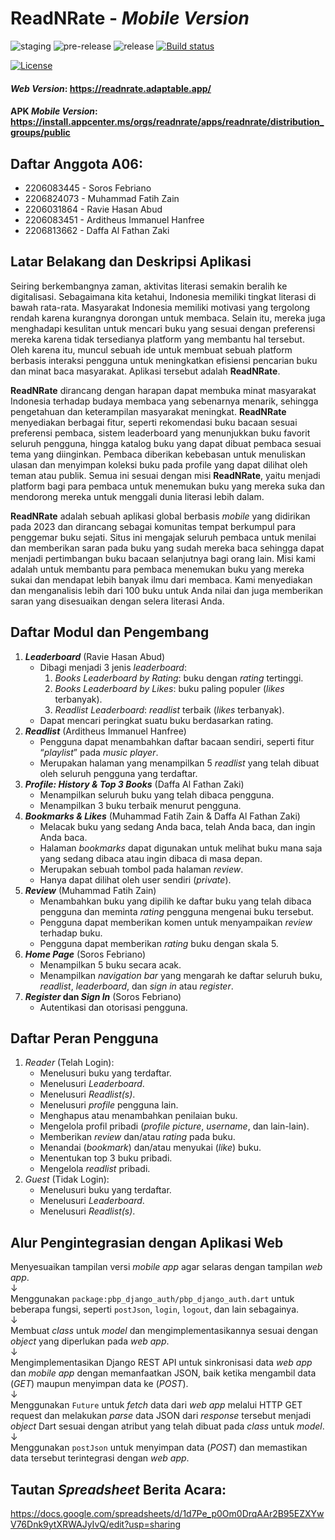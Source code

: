 # ReadNRate - _Mobile Version_ 

![staging](https://github.com/PBP-A06/ReadNRate-mobile/actions/workflows/staging.yml/badge.svg)
![pre-release](https://github.com/PBP-A06/ReadNRate-mobile/actions/workflows/pre-release.yml/badge.svg)
![release](https://github.com/PBP-A06/ReadNRate-mobile/actions/workflows/release.yml/badge.svg)
[![Build status](https://build.appcenter.ms/v0.1/apps/3ed7a656-b1f2-40a1-9b7b-538c7a9913d8/branches/main/badge)](https://appcenter.ms)

[![License](https://img.shields.io/badge/License-MIT-blue)](#license)

#### _Web Version_: https://readnrate.adaptable.app/
#### APK _Mobile Version_: https://install.appcenter.ms/orgs/readnrate/apps/readnrate/distribution_groups/public

## Daftar Anggota A06:

- 2206083445 - Soros Febriano <br>
- 2206824073 - Muhammad Fatih Zain <br>
- 2206031864 - Ravie Hasan Abud <br>
- 2206083451 - Arditheus Immanuel Hanfree <br>
- 2206813662 - Daffa Al Fathan Zaki <br>

## Latar Belakang dan Deskripsi Aplikasi

Seiring berkembangnya zaman, aktivitas literasi semakin beralih ke digitalisasi. Sebagaimana kita ketahui, Indonesia memiliki tingkat literasi di bawah rata-rata. Masyarakat Indonesia memiliki motivasi yang tergolong rendah karena kurangnya dorongan untuk membaca. Selain itu, mereka juga menghadapi kesulitan untuk mencari buku yang sesuai dengan preferensi mereka karena tidak tersedianya platform yang membantu hal tersebut. Oleh karena itu, muncul sebuah ide untuk membuat sebuah platform berbasis interaksi pengguna untuk meningkatkan efisiensi pencarian buku dan minat baca masyarakat. Aplikasi tersebut adalah **ReadNRate**.

**ReadNRate** dirancang dengan harapan dapat membuka minat masyarakat Indonesia terhadap budaya membaca yang sebenarnya menarik, sehingga pengetahuan dan keterampilan masyarakat meningkat. **ReadNRate** menyediakan berbagai fitur, seperti rekomendasi buku bacaan sesuai preferensi pembaca, sistem leaderboard yang menunjukkan buku favorit seluruh pengguna, hingga katalog buku yang dapat dibuat pembaca sesuai tema yang diinginkan. Pembaca diberikan kebebasan untuk menuliskan ulasan dan menyimpan koleksi buku pada profile yang dapat dilihat oleh teman atau publik. Semua ini sesuai dengan misi **ReadNRate**, yaitu menjadi platform bagi para pembaca untuk menemukan buku yang mereka suka dan mendorong mereka untuk menggali dunia literasi lebih dalam.

**ReadNRate** adalah sebuah aplikasi global berbasis _mobile_ yang didirikan pada 2023 dan dirancang sebagai komunitas tempat berkumpul para penggemar buku sejati. Situs ini mengajak seluruh pembaca untuk menilai dan memberikan saran pada buku yang sudah mereka baca sehingga dapat menjadi pertimbangan buku bacaan selanjutnya bagi orang lain. Misi kami adalah untuk membantu para pembaca menemukan buku yang mereka sukai dan mendapat lebih banyak ilmu dari membaca. Kami menyediakan dan menganalisis lebih dari 100 buku untuk Anda nilai dan juga memberikan saran yang disesuaikan dengan selera literasi Anda.

## Daftar Modul dan Pengembang

1. **_Leaderboard_** (Ravie Hasan Abud)
   - Dibagi menjadi 3 jenis _leaderboard_:
     1. _Books Leaderboard by Rating_: buku dengan _rating_ tertinggi.
     2. _Books Leaderboard by Likes_: buku paling populer (_likes_ terbanyak).
     3. _Readlist Leaderboard_: _readlist_ terbaik (_likes_ terbanyak).
   - Dapat mencari peringkat suatu buku berdasarkan rating.
2. **_Readlist_** (Arditheus Immanuel Hanfree)
   - Pengguna dapat menambahkan daftar bacaan sendiri, seperti fitur “_playlist_” pada _music player_.
   - Merupakan halaman yang menampilkan 5 _readlist_ yang telah dibuat oleh seluruh pengguna yang terdaftar.
3. **_Profile: History & Top 3 Books_** (Daffa Al Fathan Zaki)
   - Menampilkan seluruh buku yang telah dibaca pengguna.
   - Menampilkan 3 buku terbaik menurut pengguna.
4. **_Bookmarks & Likes_** (Muhammad Fatih Zain & Daffa Al Fathan Zaki)
   - Melacak buku yang sedang Anda baca, telah Anda baca, dan ingin Anda baca.
   - Halaman _bookmarks_ dapat digunakan untuk melihat buku mana saja yang sedang dibaca atau ingin dibaca di masa depan.
   - Merupakan sebuah tombol pada halaman _review_.
   - Hanya dapat dilihat oleh user sendiri (_private_).
5. **_Review_** (Muhammad Fatih Zain)
   - Menambahkan buku yang dipilih ke daftar buku yang telah dibaca pengguna dan meminta _rating_ pengguna mengenai buku tersebut.
   - Pengguna dapat memberikan komen untuk menyampaikan _review_ terhadap buku.
   - Pengguna dapat memberikan _rating_ buku dengan skala 5.
6. **_Home Page_** (Soros Febriano)
   - Menampilkan 5 buku secara acak.
   - Menampilkan _navigation bar_ yang mengarah ke daftar seluruh buku, _readlist_, _leaderboard_, dan _sign in_ atau _register_.
7. **_Register_ dan _Sign In_** (Soros Febriano)
   - Autentikasi dan otorisasi pengguna.

## Daftar Peran Pengguna

1. _Reader_ (Telah Login):
   - Menelusuri buku yang terdaftar.
   - Menelusuri _Leaderboard_.
   - Menelusuri _Readlist(s)_.
   - Menelusuri _profile_ pengguna lain.
   - Menghapus atau menambahkan penilaian buku.
   - Mengelola profil pribadi (_profile picture_, _username_, dan lain-lain).
   - Memberikan _review_ dan/atau _rating_ pada buku.
   - Menandai (_bookmark_) dan/atau menyukai (_like_) buku.
   - Menentukan top 3 buku pribadi.
   - Mengelola _readlist_ pribadi.
2. _Guest_ (Tidak Login):
   - Menelusuri buku yang terdaftar.
   - Menelusuri _Leaderboard_.
   - Menelusuri _Readlist(s)_.

## Alur Pengintegrasian dengan Aplikasi Web

Menyesuaikan tampilan versi _mobile app_ agar selaras dengan tampilan _web app_.
<br>
↓
<br>
Menggunakan `package:pbp_django_auth/pbp_django_auth.dart` untuk beberapa fungsi, seperti `postJson`, `login`, `logout`, dan lain sebagainya.
<br>
↓
<br>
Membuat _class_ untuk _model_ dan mengimplementasikannya sesuai dengan _object_ yang diperlukan pada _web app_.
<br>
↓
<br>
Mengimplementasikan Django REST API untuk sinkronisasi data _web app_ dan _mobile app_ dengan memanfaatkan JSON, baik ketika mengambil data (_GET_) maupun menyimpan data ke (_POST_).
<br>
↓
<br>
Menggunakan `Future` untuk _fetch_ data dari _web app_ melalui HTTP GET request dan melakukan _parse_ data JSON dari _response_ tersebut menjadi _object_ Dart sesuai dengan atribut yang telah dibuat pada _class_ untuk _model_.
<br>
↓
<br>
Menggunakan `postJson` untuk menyimpan data (_POST_) dan memastikan data tersebut terintegrasi dengan _web app_.

## Tautan _Spreadsheet_ Berita Acara:
https://docs.google.com/spreadsheets/d/1d7Pe_p0Om0DrqAAr2B95EZXYwV76Dnk9ytXRWAJyIvQ/edit?usp=sharing
